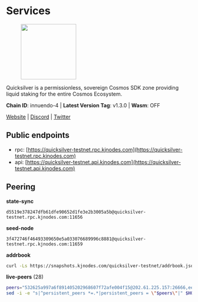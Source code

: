 # Services

<figure><img src="https://raw.githubusercontent.com/kj89/testnet_manuals/main/pingpub/logos/quicksilver.png" width="150" alt=""><figcaption></figcaption></figure>

Quicksilver is a permissionless, sovereign Cosmos SDK zone providing liquid staking for the entire Cosmos Ecosystem.

**Chain ID**: innuendo-4 | **Latest Version Tag**: v1.3.0 | **Wasm**: OFF

[Website](https://quicksilver.zone) | [Discord](https://discord.gg/quicksilverprotocol) | [Twitter](https://twitter.com/quicksilverzone)


## Public endpoints

* rpc: [https://quicksilver-testnet.rpc.kjnodes.com](https://quicksilver-testnet.rpc.kjnodes.com)
* api: [https://quicksilver-testnet.api.kjnodes.com](https://quicksilver-testnet.api.kjnodes.com)

## Peering

**state-sync**

```text
d5519e378247dfb61dfe90652d1fe3e2b3005a5b@quicksilver-testnet.rpc.kjnodes.com:11656
```

**seed-node**

```text
3f472746f46493309650e5a033076689996c8881@quicksilver-testnet.rpc.kjnodes.com:11659
```

**addrbook**
```bash
curl -Ls https://snapshots.kjnodes.com/quicksilver-testnet/addrbook.json > $HOME/.quicksilverd/config/addrbook.json
```

**live-peers** (28)
```bash
peers="532625a997a6f891405202968607f72afe004f15@202.61.225.157:26666,ee6bae1a6d4a1e07f1e4bc7963cabedc6b73426e@94.130.137.119:26656,d4d83e209a2b096859821228ea17475f9a487a48@23.88.0.170:15651,858ba6bc33a6d13fdd9ddad344d788dcf91cf565@142.132.151.99:15651,78acdbabc08231765444b3143a222d433a5157e1@142.132.205.94:15651,3519e61e653db97f5d1c7f1bec9b0072bca4d5fe@144.76.45.59:16656,41f7d7004cace7bd1760a5f980a86123700c8f1d@185.146.148.116:26656,d5519e378247dfb61dfe90652d1fe3e2b3005a5b@65.109.68.190:11656,3da9fbcb9ec210ec1c94ebc49f46fad3d3721e77@65.108.136.39:26651,e0f0703e9ce343c46e0ec01b19216715e817b358@65.109.85.170:28656,46f97e49a49694aead28c27be2c19300f509e273@65.108.129.94:26656,c409d9297f85d1290b4d6b208a1e66015c51434d@5.161.145.173:26656,66f9d8f52a4637dc9215cdaa8dc2977633e52bbf@95.217.144.121:26656,8099f8a7c95c1676982e1a23e8452f2b10b07415@65.108.78.107:22656,796e72ffc343c187cd5e8397c0c09c0671d228e0@185.16.39.51:26656,c133c4c0c7034c8c345330f394984ad08092fc14@138.201.17.11:27656,1c1ca90d704c22844570d57039ccf2e8f58e475d@80.64.208.123:26656,97377c16946f8e1fa69e7c2c6b7feb32c2090f09@116.202.227.117:11656,8ff8a186fe9cbc70d0f34891fa051f87e561a48b@158.160.0.93:26656,bdb93c655989b2c1882339fabb013317066dda56@95.214.52.138:26676,025e1a9ba7e536e1db47569b55081f7adf6d2f9e@95.217.83.28:26636,22a393fe9174c29081ad8aeaf14ce01b9a79d8c6@159.203.28.113:26656,2be586e675b0f55c96905cc83496861c64112f44@65.108.99.224:56656,2096650d8586b858d3369205f3b46ac4c765bc8e@65.109.53.155:26656,c4489720ba051c79f5bb16ae5d81341b0f248e19@34.240.190.194:26656,8a334ed2e728ca1164f8ef6ae58dd5fda31da5be@66.94.104.239:26641,0a3ac40a7a4ce35978c4da97be2eb6974bc3c58b@185.252.233.217:46656,ade4d8bc8cbe014af6ebdf3cb7b1e9ad36f412c0@176.9.82.221:11156"
sed -i -e "s|^persistent_peers *=.*|persistent_peers = \"$peers\"|" $HOME/.quicksilverd/config/config.toml
```

